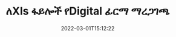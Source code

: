 ---
############################# Static ############################
layout: "auto-gen-signature"
date: 2022-03-01T15:12:22
draft: false
operation: Verify
signaturetype: Digital
fileformat: Xls
productName: Java
lang: am
productCode: java
otherformats: pdf doc docx docm dot dotx odt ott xls xlsx xlsm xlsb ods ots xltx xltm pptx pptm
breadcrumb: Put Digital signature on Xls for Java

############################# Head ############################
head_title: "የDigital ፊርማዎች ለXls ፋይሎች በJava በኩል ማረጋገጫ"
head_description: "Xls ሰነዶችን እና Digital ፊርማቸውን ለማረጋገጥ ጥቂት የJava ኮድ መስመሮችን ብቻ ይጠቀሙ።"

############################# Header ############################
title: "ለXls ፋይሎች የDigital ፊርማ ማረጋገጫ"
description: "ኤፒአይ ለJava የDigital ፊርማዎችን በXls ሰነዶች ለማረጋገጥ እድል ይሰጣል። በእርስዎ Xls ሰነዶች ውስጥ ያሉ የኢ-ፊርማዎች ማረጋገጫ በፍጥነት እና በቀላሉ ሊከናወን ይችላል።"
bg_image: "https://cms.admin.containerize.com/templates/aspose/App_Themes/V3/images/bg/header1.png"
bg_overlay: false
button:
    enable: true

############################# SubMenu ############################
submenu:
    enable: true

    left:
        img_alt: "GroupDocs.Signature for Java"
        image: "https://cms.admin.containerize.com/templates/groupdocs/images/product-logos/90x90-noborder/groupdocs-signature-java.png"
        product: "GroupDocs.Signature"
        platform: "Java"



############################# About ############################
about:
    enable: true
    title: "አዲስ የGroupDocs.Signature for Java API ባህሪያትን ያግኙ"
    content: |
        [GroupDocs.Signature for Java](https://products.groupdocs.com/signature/java/) ኤፒአይ የኤሌክትሮኒክ ፊርማዎችን በመጠቀም ብዙ የሰነድ ቅርጸቶችን ለማስኬድ ሰፊ መንገዶችን ይሰጣል። ብዙ አይነት ዲጂታል ፊርማዎች እንደ ጽሑፎች፣ ምስሎች፣ ዲጂታል ሰርተፊኬቶች፣ ባርኮዶች፣ QR-codes፣ ማህተሞች ወይም ሜታዳታ ይደገፋሉ። ደንበኞች ዲጂታል ፊርማዎችን በፒዲኤፍ፣ MS Word ሰነዶች፣ በኤምኤስ ኤክሴል የስራ ደብተሮች፣ MS PowerPoint ማቅረቢያዎች፣ አዶቤ ፎቶሾፕ ፋይሎች እና የተለያዩ የምስል ቅርጸቶችን ማከል፣ ማስወገድ፣ ማረም፣ ማረጋገጥ ወይም መፈለግ ይችላሉ። የሚገርሙ የተጨማሪ ባህሪያት እና ቅንብሮች ይገኛሉ።
    

############################# Steps ############################
steps:
    enable: true
    title_left: "በእርስዎ Xls ሰነድ ውስጥ የ{{Signturetype}} ፊርማዎችን እንዴት ማረጋገጥ እንደሚቻል"
    content_left: |
        [GroupDocs.Signature for Java](https://products.groupdocs.com/signature/java/) በXls ሰነዶች ላይ የተቀመጡ የDigital ፊርማዎችን ማረጋገጥ ያሉ ጠቃሚ ባህሪያትን ያካትታል። ተጨማሪ ኮድ ሳይተገብሩ ይህንን እድል ይጠቀሙ።
        
        * በመጀመሪያ፣ የፈጣን ፊርማ ክፍል መረጋገጥ አለበት ወደተባለው ሰነድ እንደ ግንበኛ መለኪያ መንገድ ያቀርባል።
        * በሁለተኛ ደረጃ አዲስ የVerifyOptions ነገር ይፍጠሩ እና ሁሉንም አስፈላጊ ንብረቶች ያዘጋጁ።
        * በመጨረሻም፣ የፊርማ ነገርን ጥራ የVerifyOptions ምሳሌን የሚያልፍበትን ዘዴ ያረጋግጡ።
        * ከዚያ የማረጋገጫ ውጤቶችን ያስኬዱ.

    title_right: "የስርዓት መስፈርቶች"
    content_right: |
        GroupDocs.Signature for Java በሁሉም ዋና መድረኮች እና ስርዓተ ክወናዎች ላይ ይደገፋሉ። ከዚህ በታች ያለውን ኮድ ከመተግበሩ በፊት፣ እባክዎ በስርዓትዎ ላይ የሚከተሉት ቅድመ ሁኔታዎች እንዳሉዎት ያረጋግጡ።

        * ስርዓተ ክወናዎች-ማይክሮሶፍት ዊንዶውስ ፣ ሊኑክስ ፣ ማክኦኤስ
        * የልማት አካባቢዎች፡ NetBeans, Intellij IDEA, Eclipse, etc.
        * Java runtime: J2SE 6.0 and above
        * የቅርብ ጊዜውን የGroupDocs.Signature for Java ስሪት ከ[Maven](https://repository.groupdocs.com/webapp/#/artifacts/browse/tree/General/repo/com/groupdocs/groupdocs-signature) ያውርዱ
         
    code: |
        ```java    
                
        // Set up input Xls file
        String filePath = "input.xls";

        // Instantiate Signature for input file
        Signature signature = new Signature(filePath);

        //Provide verification options
        DigitalVerifyOptions options = new DigitalVerifyOptions();

        // Digital signature comment
        options.setComments("Approved");

        // specify period of signatures
        options.setSignDateTimeFrom(new Date(2020, 12, 12));
        options.setSignDateTimeTo(new Date(2022, 12, 12));
                            
        // Verify document signatures
        VerificationResult result = signature.verify(options);

        //process result
        if (result.isValid())
        {
            //..
        }
        ```

############################# Demos ############################
demos:
    enable: true
    title: "በ{{Signturetype}} ፊርማዎች ቀጥታ ማሳያ መፈረም"
    content: |
       የ[GroupDocs.signature መተግበሪያ](https://products.groupdocs.app/signature/family) ድህረ ገጽን በመጎብኘት የተለያዩ ኤሌክትሮኒክ ፊርማዎችን ወደ Xls ፋይል አሁኑኑ ያክሉ።          

############################# More Formats ############################
more_formats:
    enable: true
    title: "Javaን በመጠቀም ሌሎች የ{{Signturetype}} ፊርማዎችን ያረጋግጡ"
    content: |
        "በተለያዩ ሰነዶች ውስጥ የተቀመጡ የኤሌክትሮኒክ ፊርማዎችን ማረጋገጥ. ከታች እንደተገለጸው የፊርማዎችን ጥራት በታዋቂው የፋይል ቅርጸቶች ያረጋግጡ።"
    format: 
       
       
back_to_top:
    enable: true
---